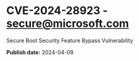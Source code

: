 # CVE-2024-28923 - secure@microsoft.com

Secure Boot Security Feature Bypass Vulnerability

**Publish date:** 2024-04-09
